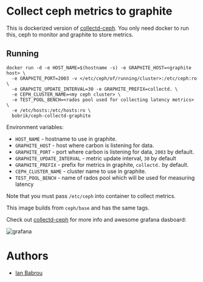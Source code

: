 # Collect ceph metrics to graphite

This is dockerized version of [collectd-ceph](https://github.com/rochaporto/collectd-ceph).
You only need docker to run this, ceph to monitor and graphite to store metrics.

## Running

```
docker run -d -e HOST_NAME=$(hostname -s) -e GRAPHITE_HOST=<graphite host> \
  -e GRAPHITE_PORT=2003 -v </etc/ceph/of/running/cluster>:/etc/ceph:ro \
  -e GRAPHITE_UPDATE_INTERVAL=30 -e GRAPHITE_PREFIX=collectd. \
  -e CEPH_CLUSTER_NAME=<my ceph cluster> \
  -e TEST_POOL_BENCH=<rados pool used for collecting latency metrics> \
  -e /etc/hosts:/etc/hosts:ro \
  bobrik/ceph-collectd-graphite
```

Environment variables:

* `HOST_NAME` - hostname to use in graphite.
* `GRAPHITE_HOST` - host where carbon is listening for data.
* `GRAPHITE_PORT` - port where carbon is listening for data, `2003` by default.
* `GRAPHITE_UPDATE_INTERVAL` - metric update interval, `30` by default
* `GRAPHITE_PREFIX` - prefix for metrics in graphite, `collectd.` by default.
* `CEPH_CLUSTER_NAME` - cluster name to use in graphite.
* `TEST_POOL_BENCH` - name of rados pool which will be used for measuring latency

Note that you must pass `/etc/ceph` into container to collect metrics.

This image builds from `ceph/base` and has the same tags.

Check out [collectd-ceph](https://github.com/rochaporto/collectd-ceph)
for more info and awesome grafana dasboard:

![grafana](grafana.png)

# Authors

* [Ian Babrou](https://github.com/bobrik)
